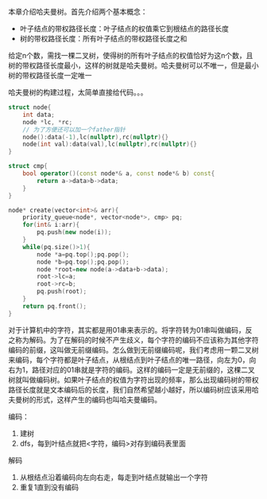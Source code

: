本章介绍哈夫曼树。首先介绍两个基本概念：
* 叶子结点的带权路径长度：叶子结点的权值乘它到根结点的路径长度
* 树的带权路径长度：所有叶子结点的带权路径长度之和

给定n个数，需找一棵二叉树，使得树的所有叶子结点的权值恰好为这n个数，且树的带权路径长度最小，这样的树就是哈夫曼树。哈夫曼树可以不唯一，但是最小树的带权路径长度一定唯一

哈夫曼树的构建过程，太简单直接给代码。。。
```c++
struct node{
    int data;
    node *lc, *rc;
    // 为了方便还可以加一个father指针
    node():data(-1),lc(nullptr),rc(nullptr){}
    node(int val):data(val),lc(nullptr),rc(nullptr){}
}

struct cmp{
    bool operator()(const node*& a, const node*& b) const{
        return a->data>b->data;
    }
}

node* create(vector<int>& arr){
    priority_queue<node*, vector<node*>, cmp> pq;
    for(int& i:arr){
        pq.push(new node(i));
    }
    while(pq.size()>1){
        node *a=pq.top();pq.pop();
        node *b=pq.top();pq.pop();
        node *root=new node(a->data+b->data);
        root->lc=a;
        root->rc=b;
        pq.push(root);
    }
    return pq.front();
}
```

对于计算机中的字符，其实都是用01串来表示的。将字符转为01串叫做编码，反之称为解码。为了在解码的时候不产生歧义，每个字符的编码不应该称为其他字符编码的前缀，这叫做无前缀编码。怎么做到无前缀编码呢，我们考虑用一颗二叉树来编码，每个字符都是叶子结点，从根结点到叶子结点的唯一路径，向左为0，向右为1，路径对应的01串就是字符的编码。这样的编码一定是无前缀的，这棵二叉树就叫做编码树。如果叶子结点的权值为字符出现的频率，那么出现编码树的带权路径长度就是文本编码后的长度，我们自然希望越小越好，所以编码树应该采用哈夫曼树的形式，这样产生的编码也叫哈夫曼编码。

编码：
1. 建树
2. dfs，每到叶结点就把<字符，编码>对存到编码表里面

解码
1. 从根结点沿着编码向左向右走，每走到叶结点就输出一个字符
2. 重复1直到没有编码